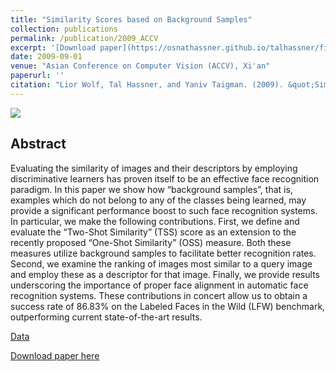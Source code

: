 ```yaml
---
title: "Similarity Scores based on Background Samples"
collection: publications
permalink: /publication/2009_ACCV
excerpt: '[Download paper](https://osnathassner.github.io/talhassner/files/ACCV09WolfHassnerTaigman.pdf) '
date: 2009-09-01
venue: "Asian Conference on Computer Vision (ACCV), Xi'an"
paperurl: ''
citation: "Lior Wolf, Tal Hassner, and Yaniv Taigman. (2009). &quot;Similarity Scores based on Background Samples.&quot; <i>Asian Conference on Computer Vision (ACCV), Xi'an</i>."
---
```


<img src='https://osnathassner.github.io/talhassner/images/Similarity Scores - Icon.jpg'>

Abstract
------
Evaluating the similarity of images and their descriptors by employing discriminative learners has proven itself to be an effective face recognition paradigm. In this paper we show how “background samples”, that is, examples which do not belong to any of the classes being learned, may provide a significant performance boost to such face recognition systems. In particular, we make the following contributions. First, we define and evaluate the “Two-Shot Similarity” (TSS) score as an extension to the recently proposed “One-Shot Similarity” (OSS) measure. Both these measures utilize background samples to facilitate better recognition rates. Second, we examine the ranking of images most similar to a query image and employ these as a descriptor for that image. Finally, we provide results underscoring the importance of proper face alignment in automatic face recognition systems. These contributions in concert allow us to obtain a success rate of 86.83% on the Labeled Faces in the Wild (LFW) benchmark, outperforming current state-of-the-art results. 


[Data](https://www.openu.ac.il/home/hassner/data/lfwa/)

[Download paper here](http://osnathassner.github.io/talhassner/files/ACCV09WolfHassnerTaigman.pdf)


